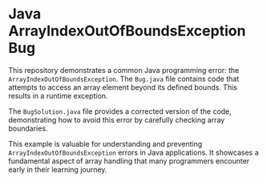 # Java ArrayIndexOutOfBoundsException Bug

This repository demonstrates a common Java programming error: the `ArrayIndexOutOfBoundsException`. The `Bug.java` file contains code that attempts to access an array element beyond its defined bounds. This results in a runtime exception.

The `BugSolution.java` file provides a corrected version of the code, demonstrating how to avoid this error by carefully checking array boundaries.

This example is valuable for understanding and preventing `ArrayIndexOutOfBoundsException` errors in Java applications. It showcases a fundamental aspect of array handling that many programmers encounter early in their learning journey.